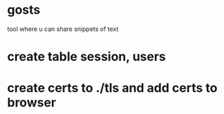 # gosts
tool where u can share snippets of text


# create table session, users
# create certs to ./tls and add certs to browser